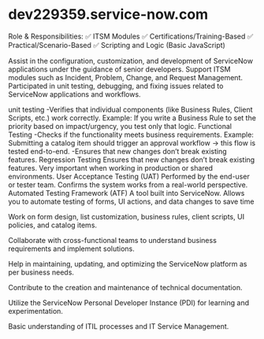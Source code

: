 # dev229359.service-now.com
Role & Responsibilities: ✅ ITSM Modules ✅ Certifications/Training-Based ✅ Practical/Scenario-Based ✅ Scripting and Logic (Basic JavaScript)

Assist in the configuration, customization, and development of ServiceNow applications under the guidance of senior developers.
Support ITSM modules such as Incident, Problem, Change, and Request Management.
Participated in unit testing, debugging, and fixing issues related to ServiceNow applications and workflows.


 unit testing
-Verifies that individual components (like Business Rules, Client Scripts, etc.) work correctly.
Example: If you write a Business Rule to set the priority based on impact/urgency, you test only that logic.
Functional Testing
-Checks if the functionality meets business requirements.
Example: Submitting a catalog item should trigger an approval workflow → this flow is tested end-to-end.
-Ensures that new changes don’t break existing features.
Regression Testing
Ensures that new changes don’t break existing features.
Very important when working in production or shared environments.
User Acceptance Testing (UAT)
Performed by the end-user or tester team.
Confirms the system works from a real-world perspective.
Automated Testing Framework (ATF)
A tool built into ServiceNow.
Allows you to automate testing of forms, UI actions, and data changes to save time



Work on form design, list customization, business rules, client scripts, UI policies, and catalog items.

Collaborate with cross-functional teams to understand business requirements and implement solutions.

Help in maintaining, updating, and optimizing the ServiceNow platform as per business needs.

Contribute to the creation and maintenance of technical documentation.

Utilize the ServiceNow Personal Developer Instance (PDI) for learning and experimentation.

Basic understanding of ITIL processes and IT Service Management.
